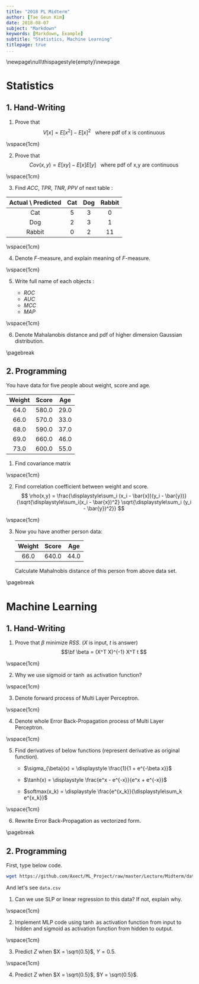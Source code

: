 ```yaml
---
title: "2018 PL Midterm"
author: [Tae Geun Kim]
date: 2018-08-07
subject: "Markdown"
keywords: [Markdown, Example]
subtitle: "Statistics, Machine Learning"
titlepage: true
...
```



\newpage\null\thispagestyle{empty}\newpage

# Statistics

## 1. Hand-Writing

1. Prove that
$$ V[x] = E[x^2] - E[x]^2 ~~~ \text{where pdf of x is continuous}$$

\vspace{1cm}

2. Prove that
$$ Cov(x,y) = E[xy] - E[x]E[y] ~~~ \text{where pdf of x,y are continuous}$$

\vspace{1cm}

3. Find $ACC, ~ TPR, ~ TNR, ~ PPV$ of next table :

Actual \\ Predicted | Cat | Dog | Rabbit
:--: | :--: | :--: | :--:
Cat | 5 | 3 | 0
Dog | 2 | 3 | 1
Rabbit | 0 | 2 | 11

\vspace{1cm}

4. Denote $F$-measure, and explain meaning of $F$-measure.

\vspace{1cm}

5. Write full name of each objects :

    * $ROC$
    * $AUC$
    * $MCC$
    * $MAP$

\vspace{1cm}

6. Denote Mahalanobis distance and pdf of higher dimension Gaussian distribution.

\pagebreak

## 2. Programming

You have data for five people about weight, score and age.

Weight | Score | Age
:-----:|:-----:|:---:
64.0 | 580.0 | 29.0
66.0 | 570.0 | 33.0
68.0 | 590.0 | 37.0
69.0 | 660.0 | 46.0
73.0 | 600.0 | 55.0

1. Find covariance matrix

\vspace{1cm}

2. Find correlation coefficient between weight and score.
$$ \rho(x,y) = \frac{\displaystyle\sum_i (x_i - \bar{x})(y_i - \bar{y})}{\sqrt{\displaystyle\sum_i(x_i - \bar{x})^2} \sqrt{\displaystyle\sum_i (y_i - \bar{y})^2}} $$

\vspace{1cm}

3. Now you have another person data:

    Weight | Score | Age
    :-----:|:-----:|:---:
    66.0 | 640.0 | 44.0

    Calculate Mahalnobis distance of this person from above data set.

\pagebreak

# Machine Learning

## 1. Hand-Writing

1. Prove that $\beta$ minimize $RSS$. ($X$ is input, $t$ is answer)
$$\bf \beta = (X^T X)^{-1} X^T t $$

\vspace{1cm}

2. Why we use sigmoid or $\tanh$ as activation function?

\vspace{1cm}

3. Denote forward process of Multi Layer Perceptron.

\vspace{1cm}

4. Denote whole Error Back-Propagation process of Multi Layer Perceptron.

\vspace{1cm}

5. Find derivatives of below functions (represent derivative as original function).

    * $\sigma_{\beta}(x) = \displaystyle \frac{1}{1 + e^{-\beta x}}$

    * $\tanh(x) = \displaystyle \frac{e^x - e^{-x}}{e^x + e^{-x}}$

    * $softmax(x_k) = \displaystyle \frac{e^{x_k}}{\displaystyle\sum_k e^{x_k}}$

\vspace{1cm}

6. Rewrite Error Back-Propagation as vectorized form.

\pagebreak

## 2. Programming

First, type below code.

```sh
wget https://github.com/Axect/ML_Project/raw/master/Lecture/Midterm/data.csv
```

And let's see  `data.csv`

1. Can we use SLP or linear regression to this data? If not, explain why.

\vspace{1cm}

2. Implement MLP code using $\tanh$ as activation function from input to hidden and sigmoid as activation function from hidden to output.

\vspace{1cm}

3. Predict $Z$ when $X = \sqrt{0.5}$, $Y = 0.5$.

\vspace{1cm}

4. Predict $Z$ when $X = \sqrt{0.5}$, $Y = \sqrt{0.5}$.